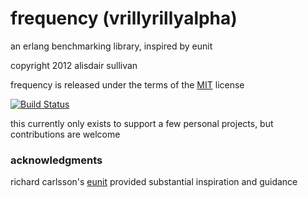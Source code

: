 # <a name="introduction">frequency (vrillyrillyalpha)</a> #

an erlang benchmarking library, inspired by eunit

copyright 2012 alisdair sullivan

frequency is released under the terms of the [MIT][MIT] license

[![Build Status](https://secure.travis-ci.org/talentdeficit/frequency.png?branch=master)](http://travis-ci.org/talentdeficit/jsx)


this currently only exists to support a few personal projects, but contributions are welcome


### <a name="thanks">acknowledgments</a> ###

richard carlsson's [eunit][eunit] provided substantial inspiration and guidance





[MIT]: http://www.opensource.org/licenses/mit-license.html
[eunit]: https://github.com/richcarl/eunit
